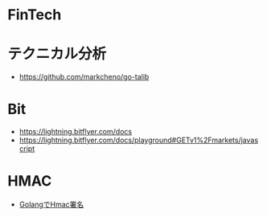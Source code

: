 # FinTech
# テクニカル分析
- https://github.com/markcheno/go-talib
# Bit
- https://lightning.bitflyer.com/docs
- https://lightning.bitflyer.com/docs/playground#GETv1%2Fmarkets/javascript
# HMAC
- [GolangでHmac署名](https://zenn.dev/sgtkuc1118/articles/670aa90f71687f)
